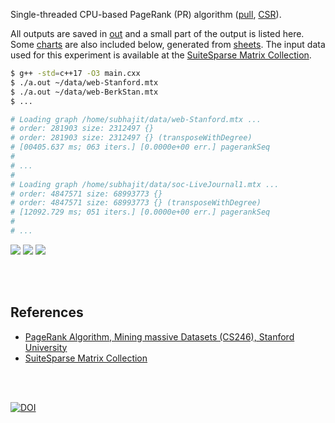 Single-threaded CPU-based PageRank (PR) algorithm ([pull], [CSR]).

All outputs are saved in [out](out/) and a small part of the output is listed
here. Some [charts] are also included below, generated from [sheets]. The input
data used for this experiment is available at the [SuiteSparse Matrix
Collection].

```bash
$ g++ -std=c++17 -O3 main.cxx
$ ./a.out ~/data/web-Stanford.mtx
$ ./a.out ~/data/web-BerkStan.mtx
$ ...

# Loading graph /home/subhajit/data/web-Stanford.mtx ...
# order: 281903 size: 2312497 {}
# order: 281903 size: 2312497 {} (transposeWithDegree)
# [00405.637 ms; 063 iters.] [0.0000e+00 err.] pagerankSeq
#
# ...
#
# Loading graph /home/subhajit/data/soc-LiveJournal1.mtx ...
# order: 4847571 size: 68993773 {}
# order: 4847571 size: 68993773 {} (transposeWithDegree)
# [12092.729 ms; 051 iters.] [0.0000e+00 err.] pagerankSeq
#
# ...
```

[![](https://i.imgur.com/vtndB2G.png)][sheetp]
[![](https://i.imgur.com/XCXYdMU.png)][sheetp]
[![](https://i.imgur.com/jZ9gFi1.png)][sheetp]

<br>
<br>


## References

- [PageRank Algorithm, Mining massive Datasets (CS246), Stanford University](https://www.youtube.com/watch?v=ke9g8hB0MEo)
- [SuiteSparse Matrix Collection]

<br>
<br>


[![DOI](https://zenodo.org/badge/446454893.svg)](https://zenodo.org/badge/latestdoi/446454893)


[SuiteSparse Matrix Collection]: https://sparse.tamu.edu
[pull]: https://github.com/puzzlef/pagerank-push-vs-pull
[CSR]: https://github.com/puzzlef/pagerank-class-vs-csr
[charts]: https://photos.app.goo.gl/d4dQ6TppMWb74zDH8
[sheets]: https://docs.google.com/spreadsheets/d/10WWrZNLVS3SwGfX_YJaT0_T45GQEt2s6Aaoczh3-xcA/edit?usp=sharing
[sheetp]: https://docs.google.com/spreadsheets/d/e/2PACX-1vTH9kclC5UhGqW8LED_0ymqNqGbowCzHZKtHQtm0-njwNsCshN85D4VVuKLSMTVx0MKSGyd_bx_VIKm/pubhtml
